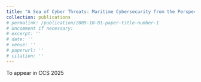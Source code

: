 ```yaml
---
title: "A Sea of Cyber Threats: Maritime Cybersecurity from the Perspective of Mariners!"
collection: publications
# permalink: /publication/2009-10-01-paper-title-number-1
# Uncomment if necessary:
# excerpt: ''
# date: ''
# venue: ''
# paperurl: ''
# citation: ''
---
```


To appear in CCS 2025
